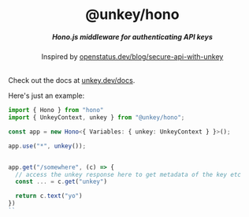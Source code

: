 
<div align="center">
    <h1 align="center">@unkey/hono</h1>
    <h5>Hono.js middleware for authenticating API keys</h5>
</div>

<div align="center">
  Inspired by <a href="https://www.openstatus.dev/blog/secure-api-with-unkey">openstatus.dev/blog/secure-api-with-unkey</a>
</div>
<br/>



Check out the docs at [unkey.dev/docs](https://unkey.com/docs/libraries/ts/hono).


Here's just an example:

```ts
import { Hono } from "hono"
import { UnkeyContext, unkey } from "@unkey/hono";

const app = new Hono<{ Variables: { unkey: UnkeyContext } }>();

app.use("*", unkey());


app.get("/somewhere", (c) => {
  // access the unkey response here to get metadata of the key etc
  const ... = c.get("unkey")

  return c.text("yo")
})
``
